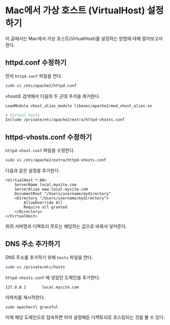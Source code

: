 # Mac에서 가상 호스트 (VirtualHost) 설정하기

이 글에서는 Mac에서 가상 호스트(VirtualHost)를 설정하는 방법에 대해 알아보고자 한다.

## httpd.conf 수정하기

먼저 ``httpd.conf`` 파일을 연다. 

```bash
sudo vi /etc/apache2/httpd.conf
```

vhost로 검색해서 다음의 두 군데 주석을 제거한다.

```bash
LoadModule vhost_alias_module libexec/apache2/mod_vhost_alias.so
```

```bash
# Virtual hosts
Include /private/etc/apache2/extra/httpd-vhosts.conf
```

## httpd-vhosts.conf 수정하기

``httpd-vhost.conf`` 파일을 수정한다.

```bash
sudo vi /etc/apache2/extra/httpd-vhosts.conf
```

다음과 같은 설정을 추가한다.

```
<VirtualHost *:80>
    ServerName local.mysite.com
    ServerAlias www.local.mysite.com
    DocumentRoot "/Users/username/mydirectory"
    <Directory "/Users/username/mydirectory">
        AllowOverride All
        Require all granted
    </Directory>
</VirtualHost>
```

위의 서버명과 디렉토리 루트는 해당하는 값으로 바꿔서 넣어준다. 



## DNS 주소 추가하기

DNS 주소를 추가하기 위해 ``hosts`` 파일을 연다.

```bash
sudo vi /private/etc/hosts
```

``httpd-vhosts.conf`` 에 넣었던 도메인을 추가한다.

```
127.0.0.1       local.mysite.com
```

아파치를 재시작한다.

```
sudo apachectl graceful
```

이제 해당 도메인으로 접속하면 아까 설정해둔 디렉토리로 호스팅되는 것을 볼 수 있다. 